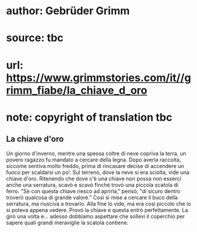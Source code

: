 # author: Gebrüder Grimm
# source: tbc
# url: https://www.grimmstories.com/it//grimm_fiabe/la_chiave_d_oro
# note: copyright of translation tbc

## La chiave d'oro 

Un giorno d'inverno, mentre una spessa coltre di neve copriva la terra,
un povero ragazzo fu mandato a cercare della legna. Dopo averla
raccolta, siccome sentiva molto freddo, prima di rincasare decise di
accendere un fuoco per scaldarsi un po'. Sul terreno, dove la neve si
era sciolta, vide una chiave d'oro. Ritenendo che dove c'è una chiave
non possa non esserci anche una serratura, scavò e scavò finché trovò
una piccola scatola di ferro. "Se con questa chiave riesco ad
aprirla," pensò, "di sicuro dentro troverò qualcosa di grande
valore." Così si mise a cercare il buco della serratura, ma riusciva a
trovarlo. Alla fine lo vide, ma era così piccolo che lo si poteva appena
vedere. Provò la chiave e questa entrò perfettamente. La girò una volta
e... adesso dobbiamo aspettare che sollevi il coperchio per sapere
quali grandi meraviglie la scatola contiene.
